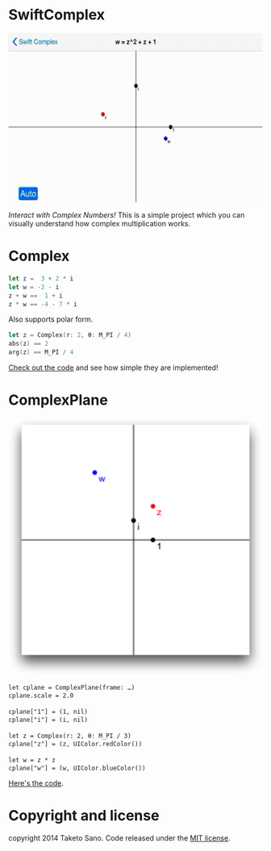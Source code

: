 SwiftComplex
============

![screenshot](./doc/screenshot.gif)

*Interact with Complex Numbers!* This is a simple project which you can visually understand how complex multiplication works.

# Complex

```swift
let z =  3 + 2 * i
let w = -2 - i
z + w ==  1 + i
z * w == -4 - 7 * i
```

Also supports polar form.

```swift
let z = Complex(r: 2, θ: M_PI / 4)
abs(z) == 2
arg(z) == M_PI / 4
```

[Check out the code](./SwiftComplex/Complex.swift) and see how simple they are implemented!

# ComplexPlane

![complex-plane](./doc/complex-plane.png)

```
let cplane = ComplexPlane(frame: …)
cplane.scale = 2.0

cplane["1"] = (1, nil)
cplane["i"] = (i, nil)

let z = Complex(r: 2, θ: M_PI / 3)
cplane["z"] = (z, UIColor.redColor())

let w = z * z
cplane["w"] = (w, UIColor.blueColor())
```

[Here's the code](./SwiftComplex/ComplexPlane.swift).

# Copyright and license

copyright 2014 Taketo Sano. Code released under the [MIT license](LICENSE.md).
